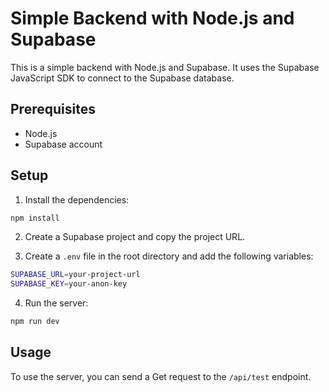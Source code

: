 # Simple Backend with Node.js and Supabase

This is a simple backend with Node.js and Supabase. It uses the Supabase JavaScript SDK to connect to the Supabase database.

## Prerequisites

- Node.js
- Supabase account

## Setup

1. Install the dependencies:

```bash
npm install
```

2. Create a Supabase project and copy the project URL.

3. Create a `.env` file in the root directory and add the following variables:

```bash
SUPABASE_URL=your-project-url
SUPABASE_KEY=your-anon-key
```

4. Run the server:

```bash
npm run dev
```

## Usage

To use the server, you can send a Get request to the `/api/test` endpoint.